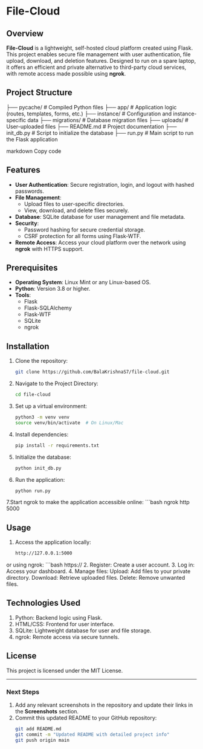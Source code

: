 
# File-Cloud

## Overview
**File-Cloud** is a lightweight, self-hosted cloud platform created using Flask. This project enables secure file management with user authentication, file upload, download, and deletion features. Designed to run on a spare laptop, it offers an efficient and private alternative to third-party cloud services, with remote access made possible using **ngrok**.

## Project Structure
├── pycache/ # Compiled Python files ├── app/ # Application logic (routes, templates, forms, etc.) ├── instance/ # Configuration and instance-specific data ├── migrations/ # Database migration files ├── uploads/ # User-uploaded files ├── README.md # Project documentation ├── init_db.py # Script to initialize the database ├── run.py # Main script to run the Flask application

markdown
Copy code

## Features
- **User Authentication**: Secure registration, login, and logout with hashed passwords.
- **File Management**: 
  - Upload files to user-specific directories.
  - View, download, and delete files securely.
- **Database**: SQLite database for user management and file metadata.
- **Security**:
  - Password hashing for secure credential storage.
  - CSRF protection for all forms using Flask-WTF.
- **Remote Access**: Access your cloud platform over the network using **ngrok** with HTTPS support.

## Prerequisites
- **Operating System**: Linux Mint or any Linux-based OS.
- **Python**: Version 3.8 or higher.
- **Tools**:
  - Flask
  - Flask-SQLAlchemy
  - Flask-WTF
  - SQLite
  - ngrok

## Installation
1. Clone the repository:
   ```bash
   git clone https://github.com/BalaKrishnaS7/file-cloud.git
2. Navigate to the Project Directory:
   ```bash
   cd file-cloud
3. Set up a virtual environment:
   ```bash
   python3 -m venv venv
   source venv/bin/activate  # On Linux/Mac
4. Install dependencies:
   ```bash
   pip install -r requirements.txt
5. Initialize the database:
   ```bash
   python init_db.py
6. Run the application:
    ```bash
    python run.py
7.Start ngrok to make the application accessible online:
    ```bash
    ngrok http 5000

## Usage
 1. Access the application locally:
    ```bash
    http://127.0.0.1:5000
 or using ngrok:
    ```bash
    https://<ngrok-generated-url>
 2. Register: Create a user account.
 3. Log in: Access your dashboard.
 4. Manage files:
     Upload: Add files to your private directory.
     Download: Retrieve uploaded files.
     Delete: Remove unwanted files.


## Technologies Used
  1. Python: Backend logic using Flask.
  2. HTML/CSS: Frontend for user interface.
  3. SQLite: Lightweight database for user and file storage.
  4. ngrok: Remote access via secure tunnels.

 ## License
   This project is licensed under the MIT License.    


---

### Next Steps
1. Add any relevant screenshots in the repository and update their links in the **Screenshots** section.
2. Commit this updated README to your GitHub repository:
   ```bash
   git add README.md
   git commit -m "Updated README with detailed project info"
   git push origin main


  
